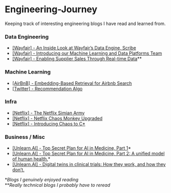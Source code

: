 # Engineering-Journey

Keeping track of interesting engineering blogs I have read and learned from. 

### Data Engineering
* [[Wayfair] - An Inside Look at Wayfair’s Data Engine, Scribe](https://www.aboutwayfair.com/careers/tech-blog/an-inside-look-at-wayfairs-data-engine-scribe)
* [[Wayfair] - Introducing our Machine Learning and Data Platforms Team](https://www.aboutwayfair.com/careers/tech-blog/introducing-our-machine-learning-and-data-platforms-team)
* [[Wayfair] - Enabling Supplier Sales Through Real-time Data](https://www.aboutwayfair.com/careers/tech-blog/enabling-supplier-sales-through-real-time-data)**

### Machine Learning
* [[AirBnB] - Embedding-Based Retrieval for Airbnb Search](https://medium.com/airbnb-engineering/embedding-based-retrieval-for-airbnb-search-aabebfc85839)
* [[Twitter] - Recommendation Algo](https://blog.x.com/engineering/en_us/topics/open-source/2023/twitter-recommendation-algorithm)

### Infra
* [[Netflix] - The Netflix Simian Army](https://netflixtechblog.com/the-netflix-simian-army-16e57fbab116)
* [[Netflix] - Netflix Chaos Monkey Upgraded](https://netflixtechblog.com/netflix-chaos-monkey-upgraded-1d679429be5d)
* [[Netflix] - Introducing Chaos to C*](https://netflixtechblog.com/introducing-chaos-to-c-4a031a0703ce)

### Business / Misc
* [[Unlearn.AI] - Top Secret Plan for AI in Medicine, Part 1](https://unlearnai.substack.com/p/top-secret-plan-for-ai-in-medicine)*
* [[Unlearn.AI] - Top Secret Plan for AI in Medicine, Part 2: A unified model of human health.](https://unlearnai.substack.com/p/top-secret-plan-for-ai-in-medicine-46d)*
* [[Unlearn.AI] - Digital twins in clinical trials: How they work, and how they don’t.](https://unlearnai.substack.com/p/digital-twins-in-clinical-trials)

**Blogs I genuinely enjoyed reading* \
***Really technical blogs I probably have to reread*
